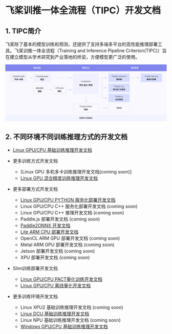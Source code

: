 # 飞桨训推一体全流程（TIPC）开发文档

## 1. TIPC简介

飞桨除了基本的模型训练和预测，还提供了支持多端多平台的高性能推理部署工具。飞桨训推一体全流程（Training and Inference Pipeline Criterion(TIPC)）旨在建立模型从学术研究到产业落地的桥梁，方便模型更广泛的使用。

<div align="center">
    <img src="images/tipc_guide.png" width="800">
</div>

## 2. 不同环境不同训练推理方式的开发文档

- [Linux GPU/CPU 基础训练推理开发文档](./train_infer_python/README.md)

- 更多训练方式开发文档
    - [Linux GPU 多机多卡训练推理开发文档(coming soon)]
    - [Linux GPU 混合精度训练推理开发文档](./train_amp_infer_python/README.md)

- 更多部署方式开发文档
    - [Linux GPU/CPU PYTHON 服务化部署开发文档](./serving_python/README.md)
    - Linux GPU/CPU C++ 服务化部署开发文档 (coming soon)
    - Linux GPU/CPU C++ 推理开发文档 (coming soon)
    - Paddle.js 部署开发文档 (coming soon)
    - [Paddle2ONNX 开发文档](./paddle2onnx/README.md)
    - [Lite ARM CPU 部署开发文档](./lite_infer_cpp_arm_cpu/README.md)
    - OpenCL ARM GPU 部署开发文档 (coming soon)
    - Metal ARM GPU 部署开发文档 (coming soon)
    - Jetson 部署开发文档 (coming soon)
    - XPU 部署开发文档 (coming soon)

- Slim训练部署开发文档
    - [Linux GPU/CPU PACT量化训练开发文档](./train_pact_infer_python/README.md)
    - [Linux GPU/CPU 离线量化开发文档](./ptq_infer_python/README.md)

- 更多训练环境开发文档
    - Linux XPU2 基础训练推理开发文档 (coming soon)
    - [Linux DCU 基础训练推理开发文档](./linux_dcu_train_infer_python/README.md)
    - Linux NPU 基础训练推理开发文档 (coming soon)
    - [Windows GPU/CPU 基础训练推理开发文档](./windows_train_infer_python/README.md)
